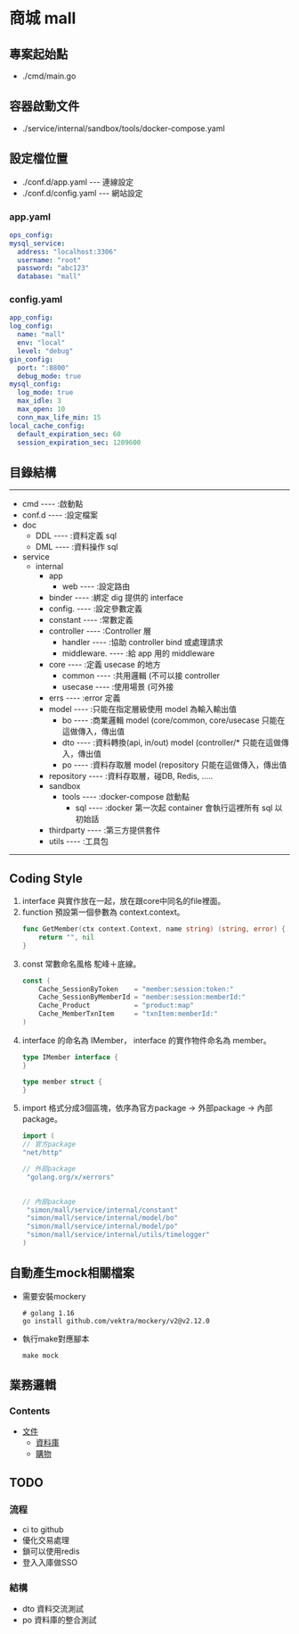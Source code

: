 # 商城 mall

## 專案起始點

- ./cmd/main.go

## 容器啟動文件

- ./service/internal/sandbox/tools/docker-compose.yaml

## 設定檔位置
- ./conf.d/app.yaml --- 連線設定
- ./conf.d/config.yaml --- 網站設定  


### app.yaml

  ```yaml
ops_config:
  mysql_service:
    address: "localhost:3306"
    username: "root"
    password: "abc123"
    database: "mall"
  ```

### config.yaml

  ```yaml
app_config:
  log_config:
    name: "mall"
    env: "local"
    level: "debug"
  gin_config:
    port: ":8800"
    debug_mode: true
  mysql_config:
    log_mode: true
    max_idle: 3
    max_open: 10
    conn_max_life_min: 15
  local_cache_config:
    default_expiration_sec: 60
    session_expiration_sec: 1209600
  ```

## 目錄結構

---
- cmd ---- :啟動點
- conf.d ---- :設定檔案
- doc
    - DDL ---- :資料定義 sql
    - DML ---- :資料操作 sql
- service
    - internal
        - app
            - web ---- :設定路由
        - binder ---- :綁定 dig 提供的 interface
        - config. ---- :設定參數定義
        - constant ---- :常數定義
        - controller ---- :Controller 層
            - handler ---- :協助 controller bind 或處理請求
            - middleware. ---- :給 app 用的 middleware
        - core ---- :定義 usecase 的地方
            - common ---- :共用邏輯 (不可以接 controller
            - usecase ---- :使用場景 (可外接
        - errs ---- :error 定義
        - model ---- :只能在指定層級使用 model 為輸入輸出值
            - bo ---- :商業邏輯 model (core/common, core/usecase 只能在這做傳入，傳出值
            - dto ---- :資料轉換(api, in/out) model (controller/* 只能在這做傳入，傳出值
            - po ---- :資料存取層 model (repository 只能在這做傳入，傳出值
        - repository ---- :資料存取層，碰DB, Redis, .....
        - sandbox
            - tools ---- :docker-compose 啟動點
                - sql ---- :docker 第一次起 container 會執行這裡所有 sql 以初始話
        - thirdparty ---- :第三方提供套件
        - utils ---- :工具包
---


## Coding Style

1. interface 與實作放在一起，放在跟core中同名的file裡面。
2. function 預設第一個參數為 context.context。
    ```go
    func GetMember(ctx context.Context, name string) (string, error) {
        return "", nil
    }
    ```
3. const 常數命名風格 駝峰＋底線。
    ```go
    const (
        Cache_SessionByToken    = "member:session:token:"
        Cache_SessionByMemberId = "member:session:memberId:"
        Cache_Product           = "product:map"
        Cache_MemberTxnItem     = "txnItem:memberId:"
    )
    ```
4. interface 的命名為 IMember， interface 的實作物件命名為 member。
    ```go
    type IMember interface {
    }
    
    type member struct {
    }
    ```
6. import 格式分成3個區塊，依序為官方package -> 外部package -> 內部package。
   ```go
   import (
   // 官方package
   "net/http"

   // 外部package
    "golang.org/x/xerrors"
      

   // 內部package
   	"simon/mall/service/internal/constant"
   	"simon/mall/service/internal/model/bo"
   	"simon/mall/service/internal/model/po"
   	"simon/mall/service/internal/utils/timelogger"
   )
   ```
## 自動產生mock相關檔案

- 需要安裝mockery
  
  ```shell
  # golang 1.16
  go install github.com/vektra/mockery/v2@v2.12.0
  ```

- 執行make對應腳本
  
  ```shell
  make mock
  ```

## 業務邏輯

### Contents
   
* [文件](./doc)
    * [資料庫](./doc/db)
    * [購物](./doc/logic/transaction/README.md)
    

## TODO
### 流程

- ci to github 
- 優化交易處理
- 鎖可以使用redis
- 登入入庫做SSO

### 結構 

- dto 資料交流測試
- po  資料庫的整合測試
